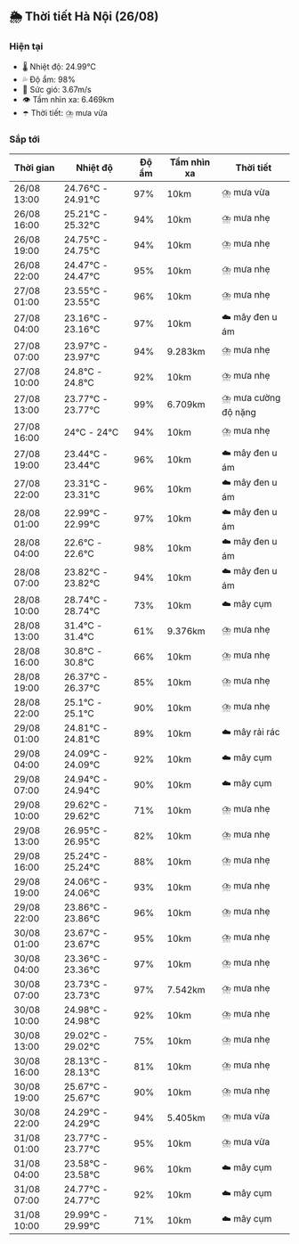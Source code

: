 ## 🌦️ Thời tiết Hà Nội (26/08)

### Hiện tại

- 🌡️ Nhiệt độ: 24.99℃
- 💦 Độ ẩm: 98%
- 💨 Sức gió: 3.67m/s
- 👁️ Tầm nhìn xa: 6.469km
- ☂️ Thời tiết: ⛈️ mưa vừa

### Sắp tới

| Thời gian | Nhiệt độ | Độ ẩm | Tầm nhìn xa | Thời tiết |
| --- | --- | --- | --- | --- |
| 26/08 13:00 | 24.76℃ - 24.91℃ | 97% | 10km | ⛈️ mưa vừa |
| 26/08 16:00 | 25.21℃ - 25.32℃ | 94% | 10km | ⛈️ mưa nhẹ |
| 26/08 19:00 | 24.75℃ - 24.75℃ | 94% | 10km | ⛈️ mưa nhẹ |
| 26/08 22:00 | 24.47℃ - 24.47℃ | 95% | 10km | ⛈️ mưa nhẹ |
| 27/08 01:00 | 23.55℃ - 23.55℃ | 96% | 10km | ⛈️ mưa nhẹ |
| 27/08 04:00 | 23.16℃ - 23.16℃ | 97% | 10km | ☁️ mây đen u ám |
| 27/08 07:00 | 23.97℃ - 23.97℃ | 94% | 9.283km | ⛈️ mưa nhẹ |
| 27/08 10:00 | 24.8℃ - 24.8℃ | 92% | 10km | ⛈️ mưa nhẹ |
| 27/08 13:00 | 23.77℃ - 23.77℃ | 99% | 6.709km | ⛈️ mưa cường độ nặng |
| 27/08 16:00 | 24℃ - 24℃ | 94% | 10km | ⛈️ mưa nhẹ |
| 27/08 19:00 | 23.44℃ - 23.44℃ | 96% | 10km | ☁️ mây đen u ám |
| 27/08 22:00 | 23.31℃ - 23.31℃ | 96% | 10km | ☁️ mây đen u ám |
| 28/08 01:00 | 22.99℃ - 22.99℃ | 97% | 10km | ☁️ mây đen u ám |
| 28/08 04:00 | 22.6℃ - 22.6℃ | 98% | 10km | ☁️ mây đen u ám |
| 28/08 07:00 | 23.82℃ - 23.82℃ | 94% | 10km | ☁️ mây đen u ám |
| 28/08 10:00 | 28.74℃ - 28.74℃ | 73% | 10km | ☁️ mây cụm |
| 28/08 13:00 | 31.4℃ - 31.4℃ | 61% | 9.376km | ⛈️ mưa nhẹ |
| 28/08 16:00 | 30.8℃ - 30.8℃ | 66% | 10km | ⛈️ mưa nhẹ |
| 28/08 19:00 | 26.37℃ - 26.37℃ | 85% | 10km | ⛈️ mưa nhẹ |
| 28/08 22:00 | 25.1℃ - 25.1℃ | 90% | 10km | ⛈️ mưa nhẹ |
| 29/08 01:00 | 24.81℃ - 24.81℃ | 89% | 10km | ☁️ mây rải rác |
| 29/08 04:00 | 24.09℃ - 24.09℃ | 92% | 10km | ☁️ mây cụm |
| 29/08 07:00 | 24.94℃ - 24.94℃ | 90% | 10km | ☁️ mây cụm |
| 29/08 10:00 | 29.62℃ - 29.62℃ | 71% | 10km | ⛈️ mưa nhẹ |
| 29/08 13:00 | 26.95℃ - 26.95℃ | 82% | 10km | ⛈️ mưa nhẹ |
| 29/08 16:00 | 25.24℃ - 25.24℃ | 88% | 10km | ⛈️ mưa nhẹ |
| 29/08 19:00 | 24.06℃ - 24.06℃ | 93% | 10km | ⛈️ mưa nhẹ |
| 29/08 22:00 | 23.86℃ - 23.86℃ | 96% | 10km | ⛈️ mưa nhẹ |
| 30/08 01:00 | 23.67℃ - 23.67℃ | 95% | 10km | ⛈️ mưa nhẹ |
| 30/08 04:00 | 23.36℃ - 23.36℃ | 97% | 10km | ⛈️ mưa nhẹ |
| 30/08 07:00 | 23.73℃ - 23.73℃ | 97% | 7.542km | ⛈️ mưa nhẹ |
| 30/08 10:00 | 24.98℃ - 24.98℃ | 92% | 10km | ⛈️ mưa nhẹ |
| 30/08 13:00 | 29.02℃ - 29.02℃ | 75% | 10km | ⛈️ mưa nhẹ |
| 30/08 16:00 | 28.13℃ - 28.13℃ | 81% | 10km | ⛈️ mưa nhẹ |
| 30/08 19:00 | 25.67℃ - 25.67℃ | 90% | 10km | ⛈️ mưa nhẹ |
| 30/08 22:00 | 24.29℃ - 24.29℃ | 94% | 5.405km | ⛈️ mưa vừa |
| 31/08 01:00 | 23.77℃ - 23.77℃ | 95% | 10km | ⛈️ mưa vừa |
| 31/08 04:00 | 23.58℃ - 23.58℃ | 96% | 10km | ☁️ mây cụm |
| 31/08 07:00 | 24.77℃ - 24.77℃ | 92% | 10km | ☁️ mây cụm |
| 31/08 10:00 | 29.99℃ - 29.99℃ | 71% | 10km | ☁️ mây cụm |
